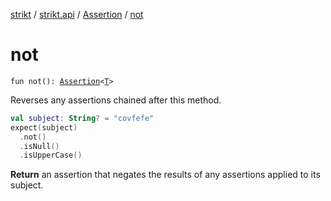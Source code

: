 [strikt](../../index.md) / [strikt.api](../index.md) / [Assertion](index.md) / [not](./not.md)

# not

`fun not(): `[`Assertion`](index.md)`<`[`T`](index.md#T)`>`

Reverses any assertions chained after this method.

``` kotlin
val subject: String? = "covfefe"
expect(subject)
  .not()
  .isNull()
  .isUpperCase()
```

**Return**
an assertion that negates the results of any assertions applied to
its subject.

